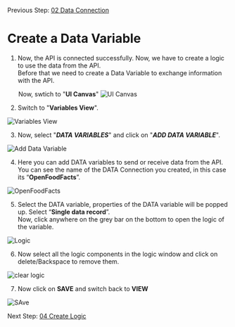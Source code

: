 Previous Step: <a href="https://github.com/KanishkaRaghuraman/Bar-Code-Scanner-App/blob/main/02%20Data%20Conenction/Readme.md"> 02 Data Connection </a>

# Create a Data Variable

1. Now, the API is connected successfully. Now, we have to create a logic to use the data from the API.<br>
  Before that we need to create a Data Variable to exchange information with the API.<br>

  &emsp; &ensp;Now, swtich to "<b>UI Canvas</b>"
  <img src="https://github.tools.sap/I553337/Barcode-Scanner-App/blob/main/03%20Create%20Data%20Variable/images/1%20UI%20Canvas.png?raw=true" alt="UI Canvas">

 2. Switch to "<b>Variables View</b>".
  <img src="https://github.tools.sap/I553337/Barcode-Scanner-App/blob/main/03%20Create%20Data%20Variable/images/2%20Variable%20View.png?raw=true" alt="Variables View">
  
  3. Now, select "<b><i>DATA VARIABLES</b></i>" and click on "<b><i>ADD DATA VARIABLE</b></i>".
  <img src="https://github.tools.sap/I553337/Barcode-Scanner-App/blob/main/03%20Create%20Data%20Variable/images/3%20Add%20Data%20Variable.png?raw=true" alt="Add Data Variable">
  
  4. Here you can add DATA variables to send or receive data from the API. You can see the name of the DATA Connection you created, in this case its “<b>OpenFoodFacts</b>”.
  <img src="https://github.tools.sap/I553337/Barcode-Scanner-App/blob/main/03%20Create%20Data%20Variable/images/4%20New%20Data%20Variable.png?raw=true" alt="OpenFoodFacts">

5. Select the DATA variable, properties of the DATA variable will be popped up.
Select “<b>Single data record</b>”.<br>
Now, click anywhere on the grey bar on the bottom to open the logic of the variable.
<img src="https://github.tools.sap/I553337/Barcode-Scanner-App/blob/main/03%20Create%20Data%20Variable/images/5%20Logic%20.png?raw=true" alt="Logic">
 

6. Now select all the logic components in the logic window and click on delete/Backspace to remove them.
<img src="https://github.tools.sap/I553337/Barcode-Scanner-App/blob/main/03%20Create%20Data%20Variable/images/6%20Clear%20logic.png?raw=true" alt="clear logic">

7. Now click on <b>SAVE</b> and switch back to <b>VIEW</b>
<img src="https://github.tools.sap/I553337/Barcode-Scanner-App/blob/main/03%20Create%20Data%20Variable/images/7%20SAve.png?raw=true" alt="SAve">



Next Step: <a href="https://github.tools.sap/I553337/Barcode-Scanner-App/blob/main/04%20Create%20Logic/readme.md" >04 Create Logic</a>

 

